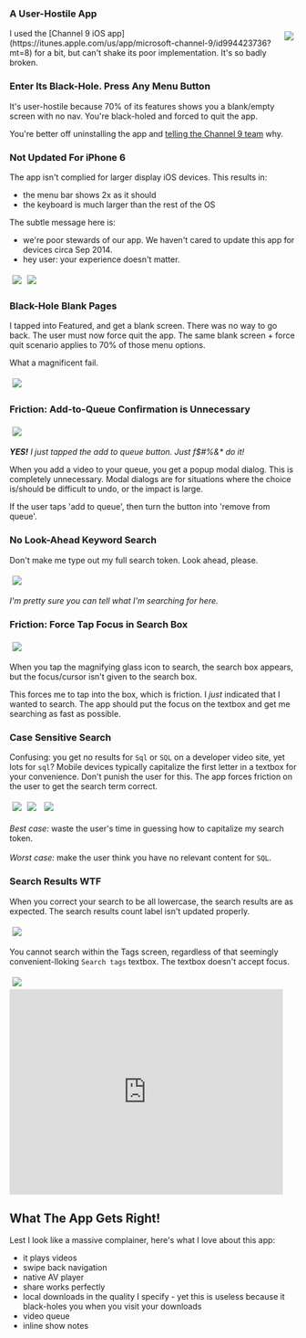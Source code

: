 <!--{Title:"The MSDN Channel 9 iOS App is Utterly Broken",Description:"This app could be so useful, but is so badly broken.",Tags:["ios","microsoft","channel9"],PublishedOn:"01 Nov 2015"}-->
<style>
img{margin:5px;}
</style>
### A User-Hostile App

<div style="float:right;"><img src="http://i.imgur.com/gBCnsxD.png"  /></div>
I used the [Channel 9 iOS app](https://itunes.apple.com/us/app/microsoft-channel-9/id994423736?mt=8) for a bit, but can't shake its poor implementation. 
It's so badly broken.

### Enter Its Black-Hole. Press Any Menu Button

It's user-hostile because 70% of its features shows you a blank/empty screen with no nav. You're black-holed and forced to quit the app. 

You're better off uninstalling the app and [telling the Channel 9 team](https://twitter.com/ch9) why.

### Not Updated For iPhone 6 

The app isn't complied for larger display iOS devices. This results in:

- the menu bar shows 2x as it should
- the keyboard is much larger than the rest of the OS

The subtle message here is: 

- we're poor stewards of our app. We haven't cared to update this app for devices circa Sep 2014.
- hey user: your experience doesn't matter.

<div style="display:block;">
<img src="http://i.imgur.com/PlXtQNgl.jpg" /><img src="http://i.imgur.com/wfFJ1ocl.jpg" />
</div>

### Black-Hole Blank Pages

I tapped into Featured, and get a blank screen. There was no way to go back. The user must now force quit the app.
The same blank screen + force quit scenario applies to 70% of those menu options. 

What a magnificent fail.

<img src="http://i.imgur.com/H2DNl5cl.jpg" />

### Friction: Add-to-Queue Confirmation is Unnecessary

<img src="http://i.imgur.com/UyTJC7hl.jpg" />

_**YES!** I just tapped the add to queue button. Just f$#%&* do it!_

When you add a video to your queue, you get a popup modal dialog. This is completely unnecessary. 
Modal dialogs are for situations where the choice is/should be difficult to undo, or the impact is large.

If the user taps 'add to queue', then turn the button into 'remove from queue'.

### No Look-Ahead Keyword Search

Don't make me type out my full search token. Look ahead, please.

<img src="http://i.imgur.com/GkAo1vRl.jpg" />

_I'm pretty sure you can tell what I'm searching for here._

### Friction: Force Tap Focus in Search Box 

<img src="http://i.imgur.com/m4DN0nLl.jpg" />

When you tap the magnifying glass icon to search, the search box appears, but the focus/cursor isn't given to the search box.

This forces me to tap into the box, which is friction. I *just* indicated that I wanted to search. The app should put the focus on the textbox and get me searching as fast as possible.

### Case Sensitive Search

Confusing: you get no results for `Sql` or `SQL` on a developer video site, yet lots for `sql`?
Mobile devices typically capitalize the first letter in a textbox for your convenience. 
Don't punish the user for this. The app forces friction on the user to get the search term correct.

<div style="display:block; align:center">
<img src="http://i.imgur.com/Wa6CLfNl.jpg" /><img src="http://i.imgur.com/J1iGDzol.jpg" />
<img src="http://i.imgur.com/oN9E3Hal.png" />
</div>

*Best case:* waste the user's time in guessing how to capitalize my search token.  
<BR>
*Worst case:* make the user think you have no relevant content for `SQL`.


### Search Results WTF

When you correct your search to be all lowercase, the search results are as expected.
The search results count label isn't updated properly.

<img src="http://i.imgur.com/1JnL2Ovm.jpg" />

You cannot search within the Tags screen, regardless of that seemingly convenient-lloking `Search tags` textbox.
The textbox doesn't accept focus.

<img src="http://i.imgur.com/FPVpIRGl.png" />
<div style="clear:all;"></div>
<iframe width="480" height="360" src="https://www.youtube.com/embed/I0gDTDJALv0" frameborder="0" allowfullscreen></iframe>

## What The App Gets Right!

Lest I look like a massive complainer, here's what I love about this app:

- it plays videos
- swipe back navigation
- native AV player
- share works perfectly
- local downloads in the quality I specify - yet this is useless because it black-holes you when you visit your downloads
- video queue
- inline show notes
